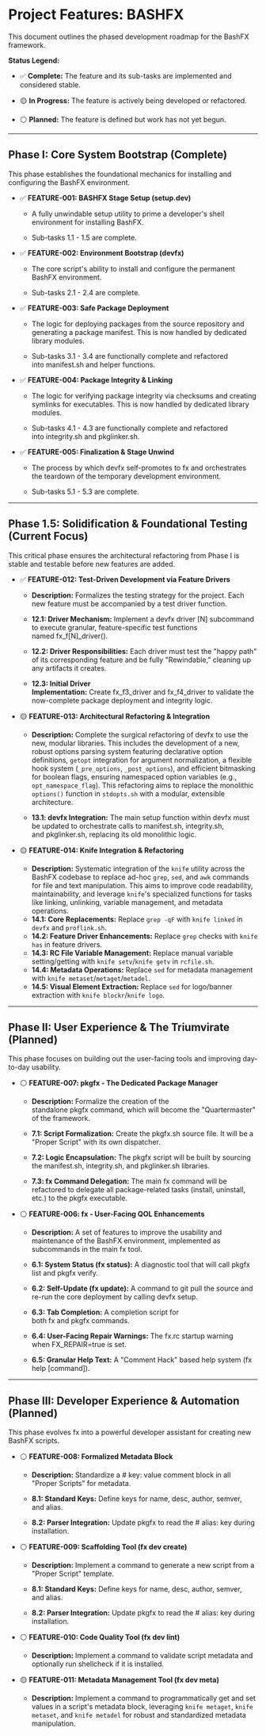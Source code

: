 # Project Features: BASHFX

This document outlines the phased development roadmap for the BashFX framework.

**Status Legend:**

- ✅ **Complete:** The feature and its sub-tasks are implemented and considered stable.
    
- 🟡 **In Progress:** The feature is actively being developed or refactored.
    
- ⚪ **Planned:** The feature is defined but work has not yet begun.
    

---

## Phase I: Core System Bootstrap (Complete)

This phase establishes the foundational mechanics for installing and configuring the BashFX environment.

- ✅ **FEATURE-001: BASHFX Stage Setup (setup.dev)**
    
    - A fully unwindable setup utility to prime a developer's shell environment for installing BashFX.
        
    - Sub-tasks 1.1 - 1.5 are complete.
        
- ✅ **FEATURE-002: Environment Bootstrap (devfx)**
    
    - The core script's ability to install and configure the permanent BashFX environment.
        
    - Sub-tasks 2.1 - 2.4 are complete.
        
- ✅ **FEATURE-003: Safe Package Deployment**
    
    - The logic for deploying packages from the source repository and generating a package manifest. This is now handled by dedicated library modules.
        
    - Sub-tasks 3.1 - 3.4 are functionally complete and refactored into manifest.sh and helper functions.
        
- ✅ **FEATURE-004: Package Integrity & Linking**
    
    - The logic for verifying package integrity via checksums and creating symlinks for executables. This is now handled by dedicated library modules.
        
    - Sub-tasks 4.1 - 4.3 are functionally complete and refactored into integrity.sh and pkglinker.sh.
        
- ✅ **FEATURE-005: Finalization & Stage Unwind**
    
    - The process by which devfx self-promotes to fx and orchestrates the teardown of the temporary development environment.
        
    - Sub-tasks 5.1 - 5.3 are complete.
        

---

## Phase 1.5: Solidification & Foundational Testing (Current Focus)

This critical phase ensures the architectural refactoring from Phase I is stable and testable before new features are added.

- ✅ **FEATURE-012: Test-Driven Development via Feature Drivers**
    
    - **Description:** Formalizes the testing strategy for the project. Each new feature must be accompanied by a test driver function.
        
    - **12.1: Driver Mechanism:** Implement a devfx driver [N] subcommand to execute granular, feature-specific test functions named fx_f[N]_driver().
        
    - **12.2: Driver Responsibilities:** Each driver must test the "happy path" of its corresponding feature and be fully "Rewindable," cleaning up any artifacts it creates.
        
    - **12.3: Initial Driver Implementation:** Create fx_f3_driver and fx_f4_driver to validate the now-complete package deployment and integrity logic.
        
- 🟡 **FEATURE-013: Architectural Refactoring & Integration**
    
    - **Description:** Complete the surgical refactoring of devfx to use the new, modular libraries. This includes the development of a new, robust options parsing system featuring declarative option definitions, `getopt` integration for argument normalization, a flexible hook system (`_pre_options`, `_post_options`), and efficient bitmasking for boolean flags, ensuring namespaced option variables (e.g., `opt_namespace_flag`). This refactoring aims to replace the monolithic `options()` function in `stdopts.sh` with a modular, extensible architecture.
        
    - **13.1: devfx Integration:** The main setup function within devfx must be updated to orchestrate calls to manifest.sh, integrity.sh, and pkglinker.sh, replacing its old monolithic logic.

- 🟡 **FEATURE-014: Knife Integration & Refactoring**
    - **Description:** Systematic integration of the `knife` utility across the BashFX codebase to replace ad-hoc `grep`, `sed`, and `awk` commands for file and text manipulation. This aims to improve code readability, maintainability, and leverage `knife`'s specialized functions for tasks like linking, unlinking, variable management, and metadata operations.
    - **14.1: Core Replacements:** Replace `grep -qF` with `knife linked` in `devfx` and `proflink.sh`.
    - **14.2: Feature Driver Enhancements:** Replace `grep` checks with `knife has` in feature drivers.
    - **14.3: RC File Variable Management:** Replace manual variable setting/getting with `knife setv`/`knife getv` in `rcfile.sh`.
    - **14.4: Metadata Operations:** Replace `sed` for metadata management with `knife metaset`/`metaget`/`metadel`.
    - **14.5: Visual Element Extraction:** Replace `sed` for logo/banner extraction with `knife blockr`/`knife logo`.

---

## Phase II: User Experience & The Triumvirate (Planned)

This phase focuses on building out the user-facing tools and improving day-to-day usability.

- ⚪ **FEATURE-007: pkgfx - The Dedicated Package Manager**
    
    - **Description:** Formalize the creation of the standalone pkgfx command, which will become the "Quartermaster" of the framework.
        
    - **7.1: Script Formalization:** Create the pkgfx.sh source file. It will be a "Proper Script" with its own dispatcher.
        
    - **7.2: Logic Encapsulation:** The pkgfx script will be built by sourcing the manifest.sh, integrity.sh, and pkglinker.sh libraries.
        
    - **7.3: fx Command Delegation:** The main fx command will be refactored to delegate all package-related tasks (install, uninstall, etc.) to the pkgfx executable.
        
- ⚪ **FEATURE-006: fx - User-Facing QOL Enhancements**
    
    - **Description:** A set of features to improve the usability and maintenance of the BashFX environment, implemented as subcommands in the main fx tool.
        
    - **6.1: System Status (fx status):** A diagnostic tool that will call pkgfx list and pkgfx verify.
        
    - **6.2: Self-Update (fx update):** A command to git pull the source and re-run the core deployment by calling devfx setup.
        
    - **6.3: Tab Completion:** A completion script for both fx and pkgfx commands.
        
    - **6.4: User-Facing Repair Warnings:** The fx.rc startup warning when FX_REPAIR=true is set.
        
    - **6.5: Granular Help Text:** A "Comment Hack" based help system (fx help [command]).
        

---

## Phase III: Developer Experience & Automation (Planned)

This phase evolves fx into a powerful developer assistant for creating new BashFX scripts.

- ⚪ **FEATURE-008: Formalized Metadata Block**
    
    - **Description:** Standardize a # key: value comment block in all "Proper Scripts" for metadata.
        
    - **8.1: Standard Keys:** Define keys for name, desc, author, semver, and alias.
        
    - **8.2: Parser Integration:** Update pkgfx to read the # alias: key during installation.
        
- ⚪ **FEATURE-009: Scaffolding Tool (fx dev create)**
    
    - **Description:** Implement a command to generate a new script from a "Proper Script" template.
        
    - **8.1: Standard Keys:** Define keys for name, desc, author, semver, and alias.
        
    - **8.2: Parser Integration:** Update pkgfx to read the # alias: key during installation.
        
- ⚪ **FEATURE-010: Code Quality Tool (fx dev lint)**
    
    - **Description:** Implement a command to validate script metadata and optionally run shellcheck if it is installed.
        
- 🟡 **FEATURE-011: Metadata Management Tool (fx dev meta)**
    
    - **Description:** Implement a command to programmatically get and set values in a script's metadata block, leveraging `knife metaget`, `knife metaset`, and `knife metadel` for robust and standardized metadata manipulation.